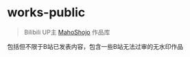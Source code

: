 # works-public

> Bilibili UP主 [MahoShojo](https://space.bilibili.com/12761556) 作品库

包括但不限于B站已发表内容，包含一些B站无法过审的无水印作品
